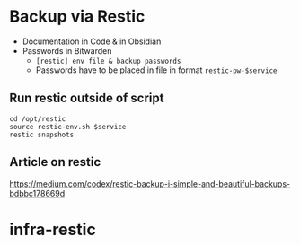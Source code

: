 # Backup via Restic
- Documentation in Code & in Obsidian
- Passwords in Bitwarden
  - `[restic] env file & backup passwords`
  - Passwords have to be placed in file in format `restic-pw-$service`

## Run restic outside of script
```
cd /opt/restic
source restic-env.sh $service
restic snapshots
```

## Article on restic
<https://medium.com/codex/restic-backup-i-simple-and-beautiful-backups-bdbbc178669d>

# infra-restic

